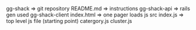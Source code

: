 gg-shack => git repository 
    README.md => instructions
    gg-shack-api => rails gen used
    gg-shack-client
        index.html => one pager loads js
        src
            index.js => top level js file (starting point)
            catergory.js
            cluster.js